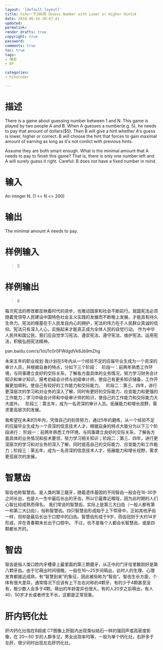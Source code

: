 ```yaml
---
layout: '[default_layout]'   
title: hiho一下206周《Guess Number with Lower or Higher Hints》    
date: 2018-06-16 10:47:41  
updated: 
permalink: 
render_drafts: true
copyright: true
password: 
comments: true
toc: true                  
tags:                        
- 博弈
- DP

categories:                  
- hihocoder

---
```

# 描述
There is a game about guessing number between 1 and N. This game is played by two people A and B. When A guesses a number(e.g. 5), he needs to pay that amount of dollars($5). Then B will give a hint whether A's guess is lower, higher or correct. B will choose the hint that forces to gain maximal amount of earning as long as it's not conlict with previous hints.
<!--more-->
Assume they are both smart enough. What is the minimal amount that A needs to pay to finish this game? That is, there is only one number left and A will surely guess it right. Careful: B does not have a fixed number in mind.  

# 输入
An integer N. (1 <= N <= 200)

# 输出
The minimal amount A needs to pay.

# 样例输入
>5

# 样例输出
>6



每次宪法的修改都反映着时代的进步，也推动国家和社会不断前行。我国宪法必须随着党领导人民建设中国特色社会主义实践的发展而不断晚上发展，才能具有持久生命力。宪法的根基在于人民发自内心的拥护，宪法的伟力在于人民群众真诚的信仰。宪法只有深入人心，实施起来才能真正成为全体人民的自觉行动。
作为中华人民共和国公民，我们应自觉学习宪法、遵崇宪法、遵守宪法、维护宪法、运用宪法，积极弘扬宪法精神。

pan.baidu.com/s/1oU1c0r0FWdgdVk6Jb9mZhg

未来五年的职业规划
我计划在5年内从一个经验不足的应届毕业生成为一个资深的审计人员，并根据自身的特点，分如下三个阶段：  阶段一：前两年熟悉工作环境，与同事建立良好的交际关系，了解各方面具体的业务情况，努力学习财务会计知识和审计知识，报考初级会计师与初级审计师，使自己有更多知识储备，工作开展更加顺利。使自己有较好的工作能力和交际能力。  阶段二：第三、四年，进行更深层次的学习和对业务的深入了解，同时有更好的交际能力、应变能力和更强的工作能力；学习中级会计师和中级审计师的知识，使自己的工作能力和交际能力大大提升。  阶段三：第五年，成为一名资深的审计人员。拓展能力和增长视野，需求更高层次的发展。 

我希望在未来的5年内，凭借自己的刻苦努力，通过5年的磨练，从一个经验不足的应届毕业生成为一个资深的信息技术人才，根据自身的特点大致分为以下三个阶段进行： 阶段一：前两年熟悉工作环境，与同事建立良好的交际关系，了解各方面具体的业务情况和技术要领，努力学习相关知识；阶段二：第三、四年，进行更深层次的学习和对业务的深入了解，同时提高自己的交际能力、应变能力和工作能力；阶段三：第五年，成为一名资深的信息技术人才。拓展能力和增长视野，需求更高层次的发展。

# 智慧齿 
智齿也称智慧齿、是人类的第三磨牙，随着遗传基因的不同智齿一般会在16-30岁之间长出，也是人一生中最后长出的牙齿，所以它最靠近喉咙，因为此时期的人们心智比较成熟而得名。
我们常说的智慧齿，实际上是第三大臼齿（一般人都有第一和第二大臼齿），俗称智慧齿。四只智慧齿形成始于上下鹗骨中，正如其他牙齿一样，但却是最后长出于口腔中的臼齿。智慧齿形成于9岁，而齿冠则于大约14岁形成，并在青春期末长出于口腔中。
不过，也不是每个人都会长智慧齿，或是四颗都长齐的。

# 智齿 
智齿是指人类口腔内牙槽骨上最里面的第三颗磨牙，从正中的门牙往里数刚好是第八颗牙齿。由于它萌出时间很晚，一般在16～25岁间萌出，此时人的生理、心理发育都接近成熟，有“智慧到来”的象征，因此被俗称为“智齿”。智齿生长方面，个体有很大差异，通常情况下应该有上下左右对称的4颗牙，有的少于4颗甚至没有，极少数人会多于4颗。萌出的年龄差异也很大，有的人20岁之前萌出，有人40、50岁才长或者终生不长，这都是正常现象。

# 肝内钙化灶 
肝内钙化灶指在B超或 CT图像上肝脏内出现类似结石一样的强回声或高密度影像，在 20～50 岁的人群多见，男女出现率均等，一般为单个钙化灶，右肝多于左肝，很少同时出现左右肝钙化灶。




















